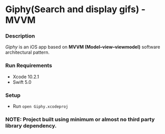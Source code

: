# Giphy(Search and display gifs) - MVVM

### Description
*Giphy* is an iOS app based on __MVVM (Model–view–viewmodel)__ software architectural pattern.

### Run Requirements

* Xcode 10.2.1
* Swift 5.0

### Setup

* Run `open Giphy.xcodeproj`


### NOTE: Project built using minimum or almost no third party library dependency.
